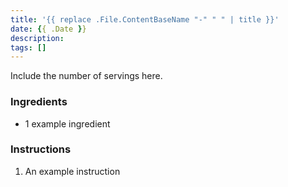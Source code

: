 ```yaml
---
title: '{{ replace .File.ContentBaseName "-" " " | title }}'
date: {{ .Date }}
description:
tags: []
---
```


Include the number of servings here.

### Ingredients

- 1 example ingredient

### Instructions

1. An example instruction
